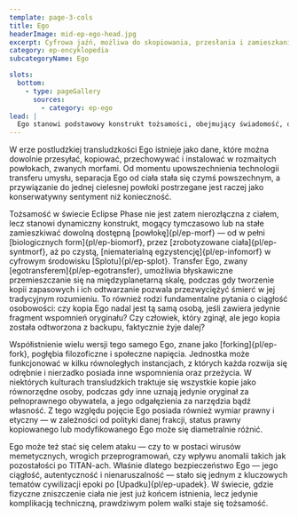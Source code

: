 ```yaml
---
template: page-3-cols
title: Ego
headerImage: mid-ep-ego-head.jpg
excerpt: Cyfrowa jaźń, możliwa do skopiowania, przesłania i zamieszkania w każdej powłoce.
category: ep-encyklopedia
subcategoryName: Ego

slots:
  bottom:
    - type: pageGallery
      sources:
        - category: ep-ego
lead: |
  Ego stanowi podstawowy konstrukt tożsamości, obejmujący świadomość, osobowość, wspomnienia oraz psychologiczny rdzeń jednostki. Jest to niecielesny, cyfrowy zapis „jaźni” — tego, kim dana osoba jest — niezależny od jakiejkolwiek konkretnej formy biologicznej lub syntetycznej. 
---
```

W erze postludzkiej transludzkości Ego istnieje jako dane, które można dowolnie przesyłać, kopiować, przechowywać i instalować w rozmaitych powłokach, zwanych morfami. Od momentu upowszechnienia technologii transferu umysłu, separacja Ego od ciała stała się czymś powszechnym, a przywiązanie do jednej cielesnej powłoki postrzegane jest raczej jako konserwatywny sentyment niż konieczność.

Tożsamość w świecie Eclipse Phase nie jest zatem nierozłączna z ciałem, lecz stanowi dynamiczny konstrukt, mogący tymczasowo lub na stałe zamieszkiwać dowolną dostępną [powłokę]{pl/ep-morf} — od w pełni [biologicznych form]{pl/ep-biomorf}, przez [zrobotyzowane ciała]{pl/ep-syntmorf}, aż po czystą, [niematerialną egzystencję]{pl/ep-infomorf} w cyfrowym środowisku [Splotu]{pl/ep-splot}. Transfer Ego, zwany [egotransferem]{pl/ep-egotransfer}, umożliwia błyskawiczne przemieszczanie się na międzyplanetarną skalę, podczas gdy tworzenie kopii zapasowych i ich odtwarzanie pozwala przezwyciężyć śmierć w jej tradycyjnym rozumieniu. To również rodzi fundamentalne pytania o ciągłość osobowości: czy kopia Ego nadal jest tą samą osobą, jeśli zawiera jedynie fragment wspomnień oryginału? Czy człowiek, który zginął, ale jego kopia została odtworzona z backupu, faktycznie żyje dalej?

Współistnienie wielu wersji tego samego Ego, znane jako [forking]{pl/ep-fork}, pogłębia filozoficzne i społeczne napięcia. Jednostka może funkcjonować w kilku równoległych instancjach, z których każda rozwija się odrębnie i nierzadko posiada inne wspomnienia oraz przeżycia. W niektórych kulturach transludzkich traktuje się wszystkie kopie jako równorzędne osoby, podczas gdy inne uznają jedynie oryginał za pełnoprawnego obywatela, a jego odgałęzienia za narzędzia bądź własność. Z tego względu pojęcie Ego posiada również wymiar prawny i etyczny — w zależności od polityki danej frakcji, status prawny kopiowanego lub modyfikowanego Ego może się diametralnie różnić.

Ego może też stać się celem ataku — czy to w postaci wirusów memetycznych, wrogich przeprogramowań, czy wpływu anomalii takich jak pozostałości po TITAN-ach. Właśnie dlatego bezpieczeństwo Ego — jego ciągłość, autentyczność i nienaruszalność — stało się jednym z kluczowych tematów cywilizacji epoki po [Upadku]{pl/ep-upadek}. W świecie, gdzie fizyczne zniszczenie ciała nie jest już końcem istnienia, lecz jedynie komplikacją techniczną, prawdziwym polem walki staje się tożsamość. 
